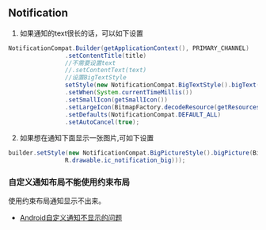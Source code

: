 ## Notification
1.  如果通知的text很长的话，可以如下设置
```java
NotificationCompat.Builder(getApplicationContext(), PRIMARY_CHANNEL)
                .setContentTitle(title)
                //不需要设置text
                //.setContentText(text)
                //设置BigTextStyle
                setStyle(new NotificationCompat.BigTextStyle().bigText(getString(R.string.long_notification_text)));
                .setWhen(System.currentTimeMillis())
                .setSmallIcon(getSmallIcon())
                .setLargeIcon(BitmapFactory.decodeResource(getResources(), R.mipmap.ic_launcher_round))
                .setDefaults(NotificationCompat.DEFAULT_ALL)
                .setAutoCancel(true);
```
2. 如果想在通知下面显示一张图片,可如下设置
```java
builder.setStyle(new NotificationCompat.BigPictureStyle().bigPicture(BitmapFactory.decodeResource(getResources(),
                R.drawable.ic_notification_big)));
```

### 自定义通知布局不能使用约束布局

使用约束布局通知显示不出来。

* [Android自定义通知不显示的问题](https://blog.csdn.net/asssssdaaa/article/details/90271388)

